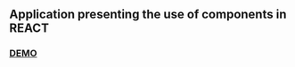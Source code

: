 ## Application presenting the use of components in REACT
### [DEMO](https://gash94.github.io/goit-react-hw-01-components/)
